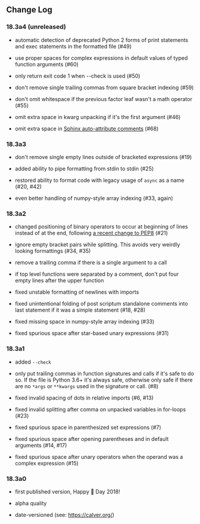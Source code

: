 ## Change Log

### 18.3a4 (unreleased)

* automatic detection of deprecated Python 2 forms of print statements
  and exec statements in the formatted file (#49)

* use proper spaces for complex expressions in default values of typed
  function arguments (#60)

* only return exit code 1 when --check is used (#50)

* don't remove single trailing commas from square bracket indexing
  (#59)

* don't omit whitespace if the previous factor leaf wasn't a math
  operator (#55)

* omit extra space in kwarg unpacking if it's the first argument (#46)

* omit extra space in [Sphinx auto-attribute comments](http://www.sphinx-doc.org/en/stable/ext/autodoc.html#directive-autoattribute)
  (#68)


### 18.3a3

* don't remove single empty lines outside of bracketed expressions
  (#19)

* added ability to pipe formatting from stdin to stdin (#25)

* restored ability to format code with legacy usage of `async` as
  a name (#20, #42)

* even better handling of numpy-style array indexing (#33, again)


### 18.3a2

* changed positioning of binary operators to occur at beginning of lines
  instead of at the end, following [a recent change to PEP8](https://github.com/python/peps/commit/c59c4376ad233a62ca4b3a6060c81368bd21e85b)
  (#21)

* ignore empty bracket pairs while splitting. This avoids very weirdly
  looking formattings (#34, #35)

* remove a trailing comma if there is a single argument to a call

* if top level functions were separated by a comment, don't put four
  empty lines after the upper function

* fixed unstable formatting of newlines with imports

* fixed unintentional folding of post scriptum standalone comments
  into last statement if it was a simple statement (#18, #28)

* fixed missing space in numpy-style array indexing (#33)

* fixed spurious space after star-based unary expressions (#31)


### 18.3a1

* added `--check`

* only put trailing commas in function signatures and calls if it's
  safe to do so. If the file is Python 3.6+ it's always safe, otherwise
  only safe if there are no `*args` or `**kwargs` used in the signature
  or call. (#8)

* fixed invalid spacing of dots in relative imports (#6, #13)

* fixed invalid splitting after comma on unpacked variables in for-loops
  (#23)

* fixed spurious space in parenthesized set expressions (#7)

* fixed spurious space after opening parentheses and in default
  arguments (#14, #17)

* fixed spurious space after unary operators when the operand was
  a complex expression (#15)


### 18.3a0

* first published version, Happy 🍰 Day 2018!

* alpha quality

* date-versioned (see: https://calver.org/)
